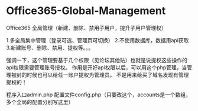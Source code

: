 # Office365-Global-Management
Office365 全局管理（新建、删除、禁用子用户，提升子用户管理权）


1.多全局集中管理（登录可选、管理页可切换）
2.不使用数据库，数据用api获取
3.新建账号、删除、禁用、提权等。。。

强调一下，这个管理要基于几个权限（见论坛其他贴）也就是说提权这些操作的api权限需要管理账号授权。
作用是开好api权限以后，可以用这个php管理，当管理被封的时候也可以给任一账户提权为管理员。
不是用来给买了域名发现有管理提权的！

程序入口admin.php
配置文件config.php（只要改这个，accounts是一个数组，多个全局的配置分别写这里）
